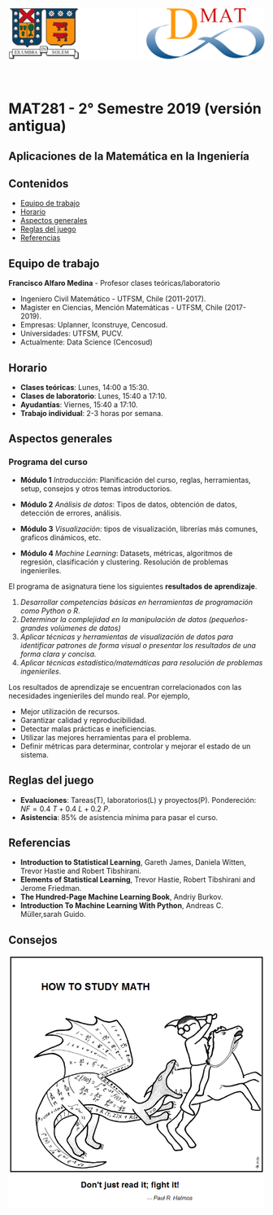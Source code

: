 <header>
<img src="./images/utfsm.png" alt="UTFSM" align="left"/>
<img src="./images/dmat.png" alt="DMAT" align="right"/>
</header>
</br></br></br></br></br>

# MAT281 - 2° Semestre 2019 (versión antigua)
## Aplicaciones de la Matemática en la Ingeniería

## Contenidos

* [Equipo de trabajo](#et)
* [Horario](#ho)
* [Aspectos generales](#ag)
* [Reglas del juego](#rg)
* [Referencias](#Referencias)


<a id='et'></a>
## Equipo de trabajo

**Francisco Alfaro Medina** - Profesor clases teóricas/laboratorio
* Ingeniero Civil Matemático - UTFSM, Chile (2011-2017).
* Magister en Ciencias, Mención Matemáticas - UTFSM, Chile (2017-2019).
* Empresas: Uplanner, Iconstruye, Cencosud.
* Universidades: UTFSM, PUCV.
* Actualmente: Data Science (Cencosud)

<a id='ho'></a>
## Horario

* **Clases teóricas**: Lunes, 14:00 a 15:30.
* **Clases de laboratorio**: Lunes, 15:40 a 17:10. 
* **Ayudantías**: Viernes, 15:40 a 17:10. 
* **Trabajo individual**: 2-3 horas por semana.

<a id='ag'></a>
##  Aspectos generales
### Programa del curso

* **Módulo 1** *Introducción*: Planificación del curso, reglas, herramientas, setup, consejos y otros temas introductorios.

* **Módulo 2** *Análisis de datos*: Tipos de datos, obtención de datos, detección de errores, análisis.

* **Módulo 3** *Visualización*: tipos de visualización, librerías más comunes, graficos dinámicos, etc.

* **Módulo 4** *Machine Learning*: Datasets, métricas, algoritmos de  regresión, clasificación y clustering. Resolución de problemas ingenieriles.

El programa de asignatura tiene los siguientes **resultados de aprendizaje**.

1. *Desarrollar competencias básicas en herramientas de programación como Python o R*.
2. *Determinar la complejidad en la manipulación de datos (pequeños-grandes volúmenes de datos)*
3. *Aplicar técnicas y herramientas de visualización de datos para identificar patrones de forma visual o presentar los resultados de una forma clara y concisa.*
4. *Aplicar técnicas estadístico/matemáticas para resolución de problemas ingenieriles*.


Los resultados de aprendizaje se encuentran correlacionados con las necesidades ingenieriles del mundo real. Por ejemplo,
* Mejor utilización de recursos.
* Garantizar calidad y reproducibilidad.
* Detectar malas prácticas e ineficiencias.
* Utilizar las mejores herramientas para el problema.
* Definir métricas para determinar, controlar y mejorar el estado de un sistema.

<a id='rg'></a>
## Reglas del juego

* **Evaluaciones**: Tareas(T), laboratorios(L) y proyectos(P). Pondereción: $NF = 0.4\ T + 0.4 \ L + 0.2 \ P$.
* **Asistencia**: 85% de asistencia mínima para pasar el curso.

<a id='Referencias'></a>
## Referencias

* **Introduction to Statistical Learning**, Gareth James, Daniela Witten, Trevor Hastie and Robert Tibshirani.
* **Elements of Statistical Learning**, Trevor Hastie, Robert Tibshirani and Jerome Friedman.
* **The Hundred-Page Machine Learning Book**, Andriy Burkov.
* **Introduction To Machine Learning With Python**, Andreas C. Müller,sarah Guido.

## Consejos
[![HowToCode](./images/saint_curious_george.png)](https://abstrusegoose.com/353)
